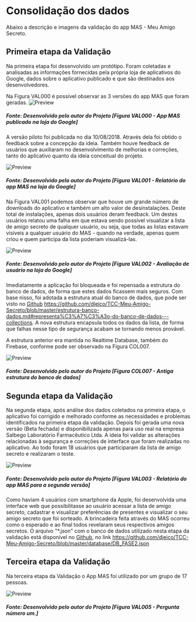 # Consolidação dos dados
Abaixo a descrição e imagens da validação do app MAS - Meu Amigo Secreto.

## Primeira etapa da Validação
Na primeira etapa foi desenvolvido um protótipo. Foram coletadas e analisadas as informações fornecidas pela própria loja de aplicativos do Google, dados sobre o aplicativo publicado e que são destinados aos desenvolvedores.

Na Figura VAL000 é possível observar as 3 versões do app MAS que foram geradas.
![Preview](images/validation/VAL000.png?raw=true "Figura VAL000 - App MAS publicado na loja do Google")
<h5>Fonte: Desenvolvido pelo autor do Projeto [Figura VAL000 - App MAS publicado na loja do Google]</h5>

A versão piloto foi publicada no dia 10/08/2018. Através dela foi obtido o feedback sobre a concepção da ideia. Também houve feedback de usuários que auxiliaram no desenvolvimento de melhorias e correções, tanto do aplicativo quanto da ideia conceitual do projeto.

![Preview](images/validation/VAL001.png?raw=true "Figura VAL001 - Relatório do app MAS na loja do Google")
<h5>Fonte: Desenvolvido pelo autor do Projeto [Figura VAL001 - Relatório do app MAS na loja do Google]</h5>

Na Figura VAL001 podemos observar que houve um grande número de downloads do aplicativo e também um alto valor de desinstalações. Deste total de instalações, apenas dois usuários deram feedback. Um destes usuários relatou uma falha em que estava sendo possível visualizar a lista de amigo secreto de qualquer usuário, ou seja, que todas as listas estavam visíveis a qualquer usuário do MAS - quando na verdade, apenas quem criou e quem participa da lista poderiam visualizá-las.

![Preview](images/validation/VAL002.png?raw=true "Figura VAL002 - Avaliação de usuário na loja do Google")
<h5>Fonte: Desenvolvido pelo autor do Projeto [Figura VAL002 - Avaliação de usuário na loja do Google]</h5>

Imediatamente a aplicação foi bloqueada e foi repensada a estrutura do banco de dados, de forma que estes dados ficassem mais seguros. Com base nisso, foi adotada a estrutura atual do banco de dados, que pode ser visto no <a href="https://github.com/djeico/TCC-Meu-Amigo-Secreto/blob/master/estrutura-banco-dados.md#representa%C3%A7%C3%A3o-do-banco-de-dados---collections">Github</a> <https://github.com/djeico/TCC-Meu-Amigo-Secreto/blob/master/estrutura-banco-dados.md#representa%C3%A7%C3%A3o-do-banco-de-dados---collections>.
A nova estrutura encapsula todos os dados da lista, de forma que falhas nesse tipo de segurança acabam se tornando menos provável.

A estrutura anterior era mantida no Realtime Database, também do Firebase, conforme pode ser observado na Figura COL007.

![Preview](images/collection/COL007.png?raw=true "Figura COL007 - Antiga estrutura do banco de dados")
<h5>Fonte: Desenvolvido pelo autor do Projeto [Figura COL007 - Antiga estrutura do banco de dados]</h5>

## Segunda etapa da Validação
Na segunda etapa, após análise dos dados coletados na primeira etapa, o aplicativo foi corrigido e melhorado conforme as necessidades e problemas identificados na primeira etapa da validação. Depois foi gerada uma nova versão (Beta fechada) e disponibilizada apenas para uso real na empresa Salbego Laboratório Farmacêutico Ltda. A ideia foi validar as alterações relacionadas à segurança e correções de interface que foram realizadas no aplicativo. Ao todo foram 18 usuários que participaram da lista de amigo secreto e realizaram o teste.

![Preview](images/validation/VAL003.png?raw=true "Figura VAL003 - Relatório do app MAS para a segunda versão")
<h5>Fonte: Desenvolvido pelo autor do Projeto [Figura VAL003 - Relatório do app MAS para a segunda versão]</h5>

Como haviam 4 usuários com smartphone da Apple, foi desenvolvida uma interface web que possibilitasse ao usuário acessar a lista de amigo secreto, cadastrar e visualizar preferências de presentes e visualizar o seu amigo secreto que foi sorteado.
A brincadeira feita através do MAS ocorreu como o esperado e ao final todos revelaram seus respectivos amigos secretos.
O arquivo "*.json" com o banco de dados utilizado nesta etapa da validação está disponível no <a href="https://github.com/djeico/TCC-Meu-Amigo-Secreto/blob/master/database/DB_FASE2.json">Github<a>, no link <https://github.com/djeico/TCC-Meu-Amigo-Secreto/blob/master/database/DB_FASE2.json>

## Terceira etapa da Validação
Na terceira etapa da Validação o App MAS foi utilizado por um grupo de 17 pessoas.


![Preview](images/validation/VAL005.png?raw=true "Figura VAL005 - Pergunta número um.")
<h5>Fonte: Desenvolvido pelo autor do Projeto [Figura VAL005 - Pergunta número um.]</h5>

